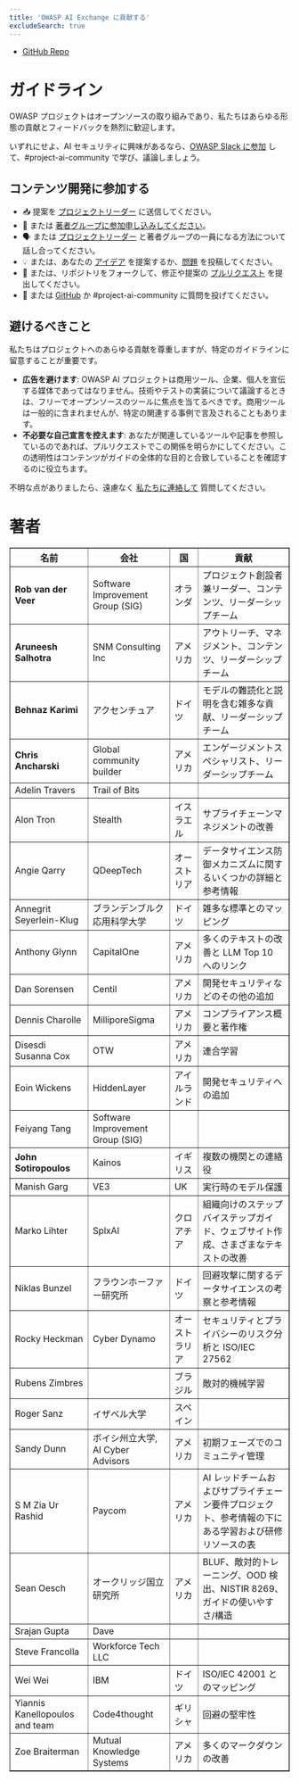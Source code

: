 ```yaml
---
title: 'OWASP AI Exchange に貢献する'
excludeSearch: true
---
```


<!-- {{< cards >}} -->
- [GitHub Repo](https://github.com/OWASP/www-project-ai-security-and-privacy-guide)  <!-- {{< small-card link="https://github.com/OWASP/www-project-ai-security-and-privacy-guide" title="GitHub Repo" icon="github" >}} -->
<!-- {{< /cards >}} -->

<!-- &nbsp;{{< github-stars user="OWASP" repo="www-project-ai-security-and-privacy-guide" repo_url="https://github.com/OWASP/www-project-ai-security-and-privacy-guide" >}} -->

<!-- {{< tabs items="Guidelines,Contributing authors" >}} -->

# ガイドライン <!-- {{< tab >}} -->

OWASP プロジェクトはオープンソースの取り組みであり、私たちはあらゆる形態の貢献とフィードバックを熱烈に歓迎します。

いずれにせよ、AI セキュリティに興味があるなら、[OWASP Slack に参加](https://join.slack.com/t/owasp/shared_invite/zt-36ppepxs2-ncLn77RK_Ybg_wX5CJsGig) して、#project-ai-community で学び、議論しましょう。

## コンテンツ開発に参加する

- 📥 提案を [プロジェクトリーダー](connect.md#owasp-ai-project-leader) に送信してください。
- 📄 または [著者グループに参加申し込みしてください](https://forms.gle/XwEEK52y4iZQChuJ6)。
- 🗣️ または [プロジェクトリーダー](connect.md#owasp-ai-project-leader) と著者グループの一員になる方法について話し合ってください。
- 💡 または、あなたの [アイデア](https://github.com/OWASP/www-project-ai-security-and-privacy-guide/discussions/categories/ideas) を提案するか、[問題](https://github.com/OWASP/www-project-ai-security-and-privacy-guide/issues) を投稿してください。
- 📄 または、リポジトリをフォークして、修正や提案の [プルリクエスト](https://github.com/OWASP/www-project-ai-security-and-privacy-guide/pulls) を提出してください。
- 🙏 または [GitHub](https://github.com/OWASP/www-project-ai-security-and-privacy-guide/discussions/categories/q-a) か #project-ai-community に質問を投げてください。


## 避けるべきこと

私たちはプロジェクトへのあらゆる貢献を尊重しますが、特定のガイドラインに留意することが重要です。

- **広告を避けます**: OWASP AI プロジェクトは商用ツール、企業、個人を宣伝する媒体であってはなりません。技術やテストの実装について議論するときは、フリーでオープンソースのツールに焦点を当てるべきです。商用ツールは一般的に含まれませんが、特定の関連する事例で言及されることもあります。
- **不必要な自己宣言を控えます**: あなたが関連しているツールや記事を参照しているのであれば、プルリクエストでこの関係を明らかにしてください。この透明性はコンテンツがガイドの全体的な目的と合致していることを確認するのに役立ちます。

不明な点がありましたら、遠慮なく [私たちに連絡して](connect.md) 質問してください。
<!-- {{< /tab >}} -->
# 著者 <!-- {{< html-tab >}} -->

<table border='1'>
    <tr><th>名前</th><th>会社</th><th>国</th><th>貢献</th></tr>
    <tr><td><b>Rob van der Veer</b></td><td>Software Improvement Group (SIG)</td><td>オランダ</td><td>プロジェクト創設者兼リーダー、コンテンツ、リーダーシップチーム</td></tr>
    <tr><td><b>Aruneesh Salhotra</b></td><td>SNM Consulting Inc</td><td>アメリカ</td><td>アウトリーチ、マネジメント、コンテンツ、リーダーシップチーム</td></tr>
    <tr><td><b>Behnaz Karimi</b></td><td>アクセンチュア</td><td>ドイツ</td><td>モデルの難読化と説明を含む雑多な貢献、リーダーシップチーム</td></tr>
    <tr><td><b>Chris Ancharski</b></td><td>Global community builder</td><td>アメリカ</td><td>エンゲージメントスペシャリスト、リーダーシップチーム</td></tr>
    <tr><td>Adelin Travers</td><td>Trail of Bits</td><td></td><td></td></tr>
    <tr><td>Alon Tron</td><td>Stealth</td><td>イスラエル</td><td>サプライチェーンマネジメントの改善</td></tr>
    <tr><td>Angie Qarry</td><td>QDeepTech</td><td>オーストリア</td><td>データサイエンス防御メカニズムに関するいくつかの詳細と参考情報</td></tr>
    <tr><td>Annegrit Seyerlein-Klug</td><td>ブランデンブルク応用科学大学</td><td>ドイツ</td><td>雑多な標準とのマッピング</td></tr>
    <tr><td>Anthony Glynn</td><td>CapitalOne</td><td>アメリカ</td><td>多くのテキストの改善と LLM Top 10 へのリンク</td></tr>
    <tr><td>Dan Sorensen</td><td>Centil</td><td>アメリカ</td><td>開発セキュリティなどのその他の追加</td></tr>
    <tr><td>Dennis Charolle</td><td>MilliporeSigma</td><td>アメリカ</td><td>コンプライアンス概要と著作権</td></tr>
    <tr><td>Disesdi Susanna Cox</td><td>OTW</td><td>アメリカ</td><td>連合学習</td></tr>
    <tr><td>Eoin Wickens</td><td>HiddenLayer</td><td>アイルランド</td><td>開発セキュリティへの追加</td></tr>
    <tr><td>Feiyang Tang</td><td>Software Improvement Group (SIG)</td><td></td><td></td></tr>
    <tr><td><b>John Sotiropoulos</b></td><td>Kainos</td><td>イギリス</td><td>複数の機関との連絡役</td></tr>
    <tr><td>Manish Garg</td><td>VE3</td><td>UK</td><td>実行時のモデル保護</td></tr>
    <tr><td>Marko Lihter</td><td>SplxAI</td><td>クロアチア</td><td>組織向けのステップバイステップガイド、ウェブサイト作成、さまざまなテキストの改善</td></tr>
    <tr><td>Niklas Bunzel</td><td>フラウンホーファー研究所</td><td>ドイツ</td><td>回避攻撃に関するデータサイエンスの考察と参考情報</td></tr>
    <tr><td>Rocky Heckman</td><td>Cyber Dynamo</td><td>オーストラリア</td><td>セキュリティとプライバシーのリスク分析と ISO/IEC 27562</td></tr>
    <tr><td>Rubens Zimbres</td><td></td><td>ブラジル</td><td>敵対的機械学習</td></tr>
    <tr><td>Roger Sanz</td><td>イザベル大学</td><td>スペイン</td><td></td></tr>
    <tr><td>Sandy Dunn</td><td>ボイシ州立大学, AI Cyber Advisors</td><td>アメリカ</td><td>初期フェーズでのコミュニティ管理</td></tr>
    <tr><td>S M Zia Ur Rashid</td><td>Paycom</td><td>アメリカ</td><td>AI レッドチームおよびサプライチェーン要件プロジェクト、参考情報の下にある学習および研修リソースの表</td></tr>
    <tr><td>Sean Oesch</td><td>オークリッジ国立研究所</td><td>アメリカ</td><td>BLUF、敵対的トレーニング、OOD 検出、NISTIR 8269、ガイドの使いやすさ/構造</td></tr>
    <tr><td>Srajan Gupta</td><td>Dave</td><td></td><td></td></tr>
    <tr><td>Steve Francolla</td><td>Workforce Tech LLC</td><td></td><td></td></tr>
    <tr><td>Wei Wei</td><td>IBM</td><td>ドイツ</td><td>ISO/IEC 42001 とのマッピング</td></tr>
    <tr><td>Yiannis Kanellopoulos and team</td><td>Code4thought</td><td>ギリシャ</td><td>回避の堅牢性</td></tr>
    <tr><td>Zoe Braiterman</td><td>Mutual Knowledge Systems</td><td>アメリカ</td><td>多くのマークダウンの改善</td></tr>
</table>

<!-- {{< /html-tab >}} -->
<!-- {{< /tabs >}} -->
